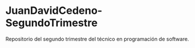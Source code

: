 # JuanDavidCedeno-SegundoTrimestre
Repositorio del segundo trimestre del técnico en programación de software.
